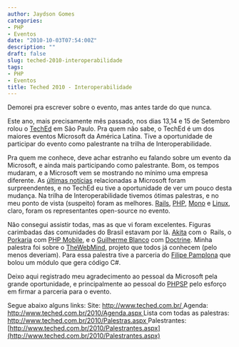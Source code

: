 ```yaml
---
author: Jaydson Gomes
categories:
- PHP
- Eventos
date: "2010-10-03T07:54:00Z"
description: ""
draft: false
slug: teched-2010-interoperabilidade
tags:
- PHP
- Eventos
title: Teched 2010 - Interoperabilidade
---
```


Demorei pra escrever sobre o evento, mas antes tarde do que nunca.

Este ano, mais precisamente mês passado, nos dias 13,14 e 15 de Setembro rolou o [TechEd](http://www.teched.com.br/) em São Paulo.
Pra quem não sabe, o TechEd é um dos maiores eventos Microsoft da América Latina.
Tive a oportunidade de participar do evento como palestrante na trilha de Interoperabilidade.<!-- more -->

Pra quem me conhece, deve achar estranho eu falando sobre um evento da Microsoft, e ainda mais participando como palestrante.
Bom, os tempos mudaram, e a Microsoft vem se mostrando no mínimo uma empresa diferente.
As [últimas notícias](http://readwriteweb.com.br/2010/09/30/microsoft-desiste-da-sua-plataforma-de-blogging-e-aposta-no-wordpress/) relacionadas a Microsoft foram surpreendentes, e no TechEd eu tive a oportunidade de ver um pouco desta mudança.
Na trilha de Interoperabilidade tivemos ótimas palestras, e no meu ponto de vista (suspeito) foram as melhores.
[Rails](http://www.rubyonrails.pro.br/), [PHP](http://php.net/), [Mono](http://www.mono-project.com/Main_Page) e [Linux](http://pt.wikipedia.org/wiki/Linux), claro, foram os representantes open-source no evento.

Não consegui assistir todas, mas as que vi foram excelentes.
Figuras carimbadas das comunidades do Brasil estavam por lá.
[Akita](http://twitter.com/#!/akitaonrails) com o  Rails, o [Porkaria](http://twitter.com/#!/porkaria) com [PHP Mobile](http://www.phpmobile.com.br/), e o [Guilherme Blanco](http://twitter.com/#!/guilhermeblanco) com [Doctrine](http://www.doctrine-project.org/).
Minha palestra foi sobre o [TheWebMind](http://www.thewebmind.org/), projeto que todos já conhecem (pelo menos deveriam).
Para essa palestra tive a parceria do [Filipe Pamplona](http://twitter.com/#!/filpamplona) que bolou um módulo que gera código C#.

Deixo aqui registrado meu agradecimento ao pessoal da Microsoft pela grande oportunidade, e principalmente ao pessoal do [PHPSP](http://www.phpsp.org.br/) pelo esforço em firmar a parceria para o evento.

Segue abaixo alguns links:
Site: [http://www.teched.com.br/
](http://www.teched.com.br/)Agenda: [http://www.teched.com.br/2010/Agenda.aspx
](http://www.teched.com.br/2010/Agenda.aspx)Lista com todas as palestras: [http://www.teched.com.br/2010/Palestras.aspx
](http://www.teched.com.br/2010/Palestras.aspx)Palestrantes: [http://www.teched.com.br/2010/Palestrantes.aspx](http://www.teched.com.br/2010/Palestrantes.aspx)
